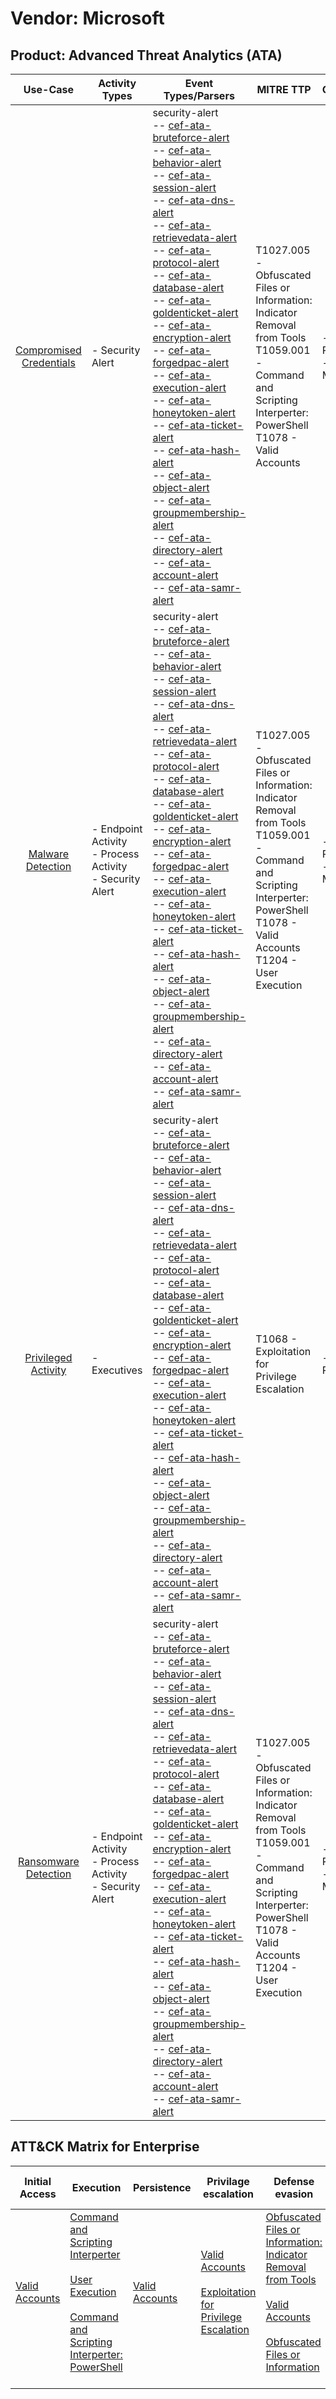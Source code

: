 Vendor: Microsoft
=================
Product: Advanced Threat Analytics (ATA)
----------------------------------------
|                                 Use-Case                                  | Activity Types                                                | Event Types/Parsers                                                                                                                                                                                                                                                                                                                                                                                                                                                                                                                                                                                                                                                                                                                                                                                                                                                                                                                                                                                                                                                                                                                                                                                                                                                                                                                                                                                                                                                                                                                                                                                                                                                                       | MITRE TTP                                                                                                                                                                                      | Content                    |
|:-------------------------------------------------------------------------:| ------------------------------------------------------------- | ----------------------------------------------------------------------------------------------------------------------------------------------------------------------------------------------------------------------------------------------------------------------------------------------------------------------------------------------------------------------------------------------------------------------------------------------------------------------------------------------------------------------------------------------------------------------------------------------------------------------------------------------------------------------------------------------------------------------------------------------------------------------------------------------------------------------------------------------------------------------------------------------------------------------------------------------------------------------------------------------------------------------------------------------------------------------------------------------------------------------------------------------------------------------------------------------------------------------------------------------------------------------------------------------------------------------------------------------------------------------------------------------------------------------------------------------------------------------------------------------------------------------------------------------------------------------------------------------------------------------------------------------------------------------------------------- | ---------------------------------------------------------------------------------------------------------------------------------------------------------------------------------------------- | -------------------------- |
| [Compromised Credentials](../UseCases/usecase_compromised_credentials.md) | - Security Alert                                              |  security-alert<br> -- [cef-ata-bruteforce-alert](../Parsers/parserContent_cef-ata-bruteforce-alert.md)<br> -- [cef-ata-behavior-alert](../Parsers/parserContent_cef-ata-behavior-alert.md)<br> -- [cef-ata-session-alert](../Parsers/parserContent_cef-ata-session-alert.md)<br> -- [cef-ata-dns-alert](../Parsers/parserContent_cef-ata-dns-alert.md)<br> -- [cef-ata-retrievedata-alert](../Parsers/parserContent_cef-ata-retrievedata-alert.md)<br> -- [cef-ata-protocol-alert](../Parsers/parserContent_cef-ata-protocol-alert.md)<br> -- [cef-ata-database-alert](../Parsers/parserContent_cef-ata-database-alert.md)<br> -- [cef-ata-goldenticket-alert](../Parsers/parserContent_cef-ata-goldenticket-alert.md)<br> -- [cef-ata-encryption-alert](../Parsers/parserContent_cef-ata-encryption-alert.md)<br> -- [cef-ata-forgedpac-alert](../Parsers/parserContent_cef-ata-forgedpac-alert.md)<br> -- [cef-ata-execution-alert](../Parsers/parserContent_cef-ata-execution-alert.md)<br> -- [cef-ata-honeytoken-alert](../Parsers/parserContent_cef-ata-honeytoken-alert.md)<br> -- [cef-ata-ticket-alert](../Parsers/parserContent_cef-ata-ticket-alert.md)<br> -- [cef-ata-hash-alert](../Parsers/parserContent_cef-ata-hash-alert.md)<br> -- [cef-ata-object-alert](../Parsers/parserContent_cef-ata-object-alert.md)<br> -- [cef-ata-groupmembership-alert](../Parsers/parserContent_cef-ata-groupmembership-alert.md)<br> -- [cef-ata-directory-alert](../Parsers/parserContent_cef-ata-directory-alert.md)<br> -- [cef-ata-account-alert](../Parsers/parserContent_cef-ata-account-alert.md)<br> -- [cef-ata-samr-alert](../Parsers/parserContent_cef-ata-samr-alert.md)<br> | T1027.005 - Obfuscated Files or Information: Indicator Removal from Tools<br>T1059.001 - Command and Scripting Interperter: PowerShell<br>T1078 - Valid Accounts<br>                           |  - 16 Rules<br> - 4 Models |
|       [Malware Detection](../UseCases/usecase_malware_detection.md)       | - Endpoint Activity<br>- Process Activity<br>- Security Alert |  security-alert<br> -- [cef-ata-bruteforce-alert](../Parsers/parserContent_cef-ata-bruteforce-alert.md)<br> -- [cef-ata-behavior-alert](../Parsers/parserContent_cef-ata-behavior-alert.md)<br> -- [cef-ata-session-alert](../Parsers/parserContent_cef-ata-session-alert.md)<br> -- [cef-ata-dns-alert](../Parsers/parserContent_cef-ata-dns-alert.md)<br> -- [cef-ata-retrievedata-alert](../Parsers/parserContent_cef-ata-retrievedata-alert.md)<br> -- [cef-ata-protocol-alert](../Parsers/parserContent_cef-ata-protocol-alert.md)<br> -- [cef-ata-database-alert](../Parsers/parserContent_cef-ata-database-alert.md)<br> -- [cef-ata-goldenticket-alert](../Parsers/parserContent_cef-ata-goldenticket-alert.md)<br> -- [cef-ata-encryption-alert](../Parsers/parserContent_cef-ata-encryption-alert.md)<br> -- [cef-ata-forgedpac-alert](../Parsers/parserContent_cef-ata-forgedpac-alert.md)<br> -- [cef-ata-execution-alert](../Parsers/parserContent_cef-ata-execution-alert.md)<br> -- [cef-ata-honeytoken-alert](../Parsers/parserContent_cef-ata-honeytoken-alert.md)<br> -- [cef-ata-ticket-alert](../Parsers/parserContent_cef-ata-ticket-alert.md)<br> -- [cef-ata-hash-alert](../Parsers/parserContent_cef-ata-hash-alert.md)<br> -- [cef-ata-object-alert](../Parsers/parserContent_cef-ata-object-alert.md)<br> -- [cef-ata-groupmembership-alert](../Parsers/parserContent_cef-ata-groupmembership-alert.md)<br> -- [cef-ata-directory-alert](../Parsers/parserContent_cef-ata-directory-alert.md)<br> -- [cef-ata-account-alert](../Parsers/parserContent_cef-ata-account-alert.md)<br> -- [cef-ata-samr-alert](../Parsers/parserContent_cef-ata-samr-alert.md)<br> | T1027.005 - Obfuscated Files or Information: Indicator Removal from Tools<br>T1059.001 - Command and Scripting Interperter: PowerShell<br>T1078 - Valid Accounts<br>T1204 - User Execution<br> |  - 10 Rules<br> - 3 Models |
|     [Privileged Activity](../UseCases/usecase_privileged_activity.md)     | - Executives                                                  |  security-alert<br> -- [cef-ata-bruteforce-alert](../Parsers/parserContent_cef-ata-bruteforce-alert.md)<br> -- [cef-ata-behavior-alert](../Parsers/parserContent_cef-ata-behavior-alert.md)<br> -- [cef-ata-session-alert](../Parsers/parserContent_cef-ata-session-alert.md)<br> -- [cef-ata-dns-alert](../Parsers/parserContent_cef-ata-dns-alert.md)<br> -- [cef-ata-retrievedata-alert](../Parsers/parserContent_cef-ata-retrievedata-alert.md)<br> -- [cef-ata-protocol-alert](../Parsers/parserContent_cef-ata-protocol-alert.md)<br> -- [cef-ata-database-alert](../Parsers/parserContent_cef-ata-database-alert.md)<br> -- [cef-ata-goldenticket-alert](../Parsers/parserContent_cef-ata-goldenticket-alert.md)<br> -- [cef-ata-encryption-alert](../Parsers/parserContent_cef-ata-encryption-alert.md)<br> -- [cef-ata-forgedpac-alert](../Parsers/parserContent_cef-ata-forgedpac-alert.md)<br> -- [cef-ata-execution-alert](../Parsers/parserContent_cef-ata-execution-alert.md)<br> -- [cef-ata-honeytoken-alert](../Parsers/parserContent_cef-ata-honeytoken-alert.md)<br> -- [cef-ata-ticket-alert](../Parsers/parserContent_cef-ata-ticket-alert.md)<br> -- [cef-ata-hash-alert](../Parsers/parserContent_cef-ata-hash-alert.md)<br> -- [cef-ata-object-alert](../Parsers/parserContent_cef-ata-object-alert.md)<br> -- [cef-ata-groupmembership-alert](../Parsers/parserContent_cef-ata-groupmembership-alert.md)<br> -- [cef-ata-directory-alert](../Parsers/parserContent_cef-ata-directory-alert.md)<br> -- [cef-ata-account-alert](../Parsers/parserContent_cef-ata-account-alert.md)<br> -- [cef-ata-samr-alert](../Parsers/parserContent_cef-ata-samr-alert.md)<br> | T1068 - Exploitation for Privilege Escalation<br>                                                                                                                                              |  - 1 Rules<br>             |
|    [Ransomware Detection](../UseCases/usecase_ransomware_detection.md)    | - Endpoint Activity<br>- Process Activity<br>- Security Alert |  security-alert<br> -- [cef-ata-bruteforce-alert](../Parsers/parserContent_cef-ata-bruteforce-alert.md)<br> -- [cef-ata-behavior-alert](../Parsers/parserContent_cef-ata-behavior-alert.md)<br> -- [cef-ata-session-alert](../Parsers/parserContent_cef-ata-session-alert.md)<br> -- [cef-ata-dns-alert](../Parsers/parserContent_cef-ata-dns-alert.md)<br> -- [cef-ata-retrievedata-alert](../Parsers/parserContent_cef-ata-retrievedata-alert.md)<br> -- [cef-ata-protocol-alert](../Parsers/parserContent_cef-ata-protocol-alert.md)<br> -- [cef-ata-database-alert](../Parsers/parserContent_cef-ata-database-alert.md)<br> -- [cef-ata-goldenticket-alert](../Parsers/parserContent_cef-ata-goldenticket-alert.md)<br> -- [cef-ata-encryption-alert](../Parsers/parserContent_cef-ata-encryption-alert.md)<br> -- [cef-ata-forgedpac-alert](../Parsers/parserContent_cef-ata-forgedpac-alert.md)<br> -- [cef-ata-execution-alert](../Parsers/parserContent_cef-ata-execution-alert.md)<br> -- [cef-ata-honeytoken-alert](../Parsers/parserContent_cef-ata-honeytoken-alert.md)<br> -- [cef-ata-ticket-alert](../Parsers/parserContent_cef-ata-ticket-alert.md)<br> -- [cef-ata-hash-alert](../Parsers/parserContent_cef-ata-hash-alert.md)<br> -- [cef-ata-object-alert](../Parsers/parserContent_cef-ata-object-alert.md)<br> -- [cef-ata-groupmembership-alert](../Parsers/parserContent_cef-ata-groupmembership-alert.md)<br> -- [cef-ata-directory-alert](../Parsers/parserContent_cef-ata-directory-alert.md)<br> -- [cef-ata-account-alert](../Parsers/parserContent_cef-ata-account-alert.md)<br> -- [cef-ata-samr-alert](../Parsers/parserContent_cef-ata-samr-alert.md)<br> | T1027.005 - Obfuscated Files or Information: Indicator Removal from Tools<br>T1059.001 - Command and Scripting Interperter: PowerShell<br>T1078 - Valid Accounts<br>T1204 - User Execution<br> |  - 10 Rules<br> - 3 Models |

ATT&CK Matrix for Enterprise
----------------------------
| Initial Access                                                      | Execution                                                                                                                                                                                                                                                       | Persistence                                                         | Privilage escalation                                                                                                                                          | Defense evasion                                                                                                                                                                                                                                                               | Credential Access | Discovery | Lateral Movement | Collection | Command and Control | Exfiltration | Impact |
| ------------------------------------------------------------------- | --------------------------------------------------------------------------------------------------------------------------------------------------------------------------------------------------------------------------------------------------------------- | ------------------------------------------------------------------- | ------------------------------------------------------------------------------------------------------------------------------------------------------------- | ----------------------------------------------------------------------------------------------------------------------------------------------------------------------------------------------------------------------------------------------------------------------------- | ----------------- | --------- | ---------------- | ---------- | ------------------- | ------------ | ------ |
| [Valid Accounts](https://attack.mitre.org/techniques/T1078)<br><br> | [Command and Scripting Interperter](https://attack.mitre.org/techniques/T1059)<br><br>[User Execution](https://attack.mitre.org/techniques/T1204)<br><br>[Command and Scripting Interperter: PowerShell](https://attack.mitre.org/techniques/T1059/001)<br><br> | [Valid Accounts](https://attack.mitre.org/techniques/T1078)<br><br> | [Valid Accounts](https://attack.mitre.org/techniques/T1078)<br><br>[Exploitation for Privilege Escalation](https://attack.mitre.org/techniques/T1068)<br><br> | [Obfuscated Files or Information: Indicator Removal from Tools](https://attack.mitre.org/techniques/T1027/005)<br><br>[Valid Accounts](https://attack.mitre.org/techniques/T1078)<br><br>[Obfuscated Files or Information](https://attack.mitre.org/techniques/T1027)<br><br> |                   |           |                  |            |                     |              |        |
